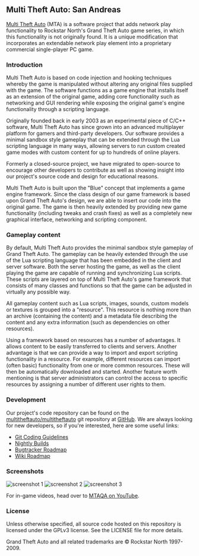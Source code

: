Multi Theft Auto: San Andreas
-----------------------------

[Multi Theft Auto](http://www.multitheftauto.com/) (MTA) is a software project that adds network play functionality to Rockstar North's Grand Theft Auto game series, in which this functionality is not originally found. It is a unique modification that incorporates an extendable network play element into a proprietary commercial single-player PC game.

### Introduction

Multi Theft Auto is based on code injection and hooking techniques whereby the game is manipulated without altering any original files supplied with the game. The software functions as a game engine that installs itself as an extension of the original game, adding core functionality such as networking and GUI rendering while exposing the original game's engine functionality through a scripting language.

Originally founded back in early 2003 as an experimental piece of C/C++ software, Multi Theft Auto has since grown into an advanced multiplayer platform for gamers and third-party developers. Our software provides a minimal sandbox style gameplay that can be extended through the Lua scripting language in many ways, allowing servers to run custom created game modes with custom content for up to hundreds of online players.

Formerly a closed-source project, we have migrated to open-source to encourage other developers to contribute as well as showing insight into our project's source code and design for educational reasons.

Multi Theft Auto is built upon the "Blue" concept that implements a game engine framework. Since the class design of our game framework is based upon Grand Theft Auto's design, we are able to insert our code into the original game. The game is then heavily extended by providing new game functionality (including tweaks and crash fixes) as well as a completely new graphical interface, networking and scripting component.

### Gameplay content

By default, Multi Theft Auto provides the minimal sandbox style gameplay of Grand Theft Auto. The gameplay can be heavily extended through the use of the Lua scripting language that has been embedded in the client and server software. Both the server hosting the game, as well as the client playing the game are capable of running and synchronizing Lua scripts. These scripts are layered on top of Multi Theft Auto's game framework that consists of many classes and functions so that the game can be adjusted in virtually any possible way.

All gameplay content such as Lua scripts, images, sounds, custom models or textures is grouped into a "resource". This resource is nothing more than an archive (containing the content) and a metadata file describing the content and any extra information (such as dependencies on other resources).

Using a framework based on resources has a number of advantages. It allows content to be easily transferred to clients and servers. Another advantage is that we can provide a way to import and export scripting functionality in a resource. For example, different resources can import (often basic) functionality from one or more common resources. These will then be automatically downloaded and started. Another feature worth mentioning is that server administrators can control the access to specific resources by assigning a number of different user rights to them.

### Development

Our project's code repository can be found on the [multitheftauto/multitheftauto](http://github.com/multitheftauto/multitheftauto/) git repository at [GitHub](http://github.com/). We are always looking for new developers, so if you're interested, here are some useful links:

*   [Git Coding Guidelines](http://wiki.mtasa.com/index.php?title=Git_Coding_Guidelines)
*   [Nightly Builds](http://nightly.mtasa.com/)
*   [Bugtracker Roadmap](http://bugs.mtasa.com/roadmap_page.php)
*   [Wiki Roadmap](http://wiki.mtasa.com/index.php?title=Roadmap)

### Screenshots

![screenshot 1](http://www.mtasa.com/images/c_wipeout.png "Screenshot 1")
![screenshot 2](http://www.mtasa.com/images/c_bigpeds.png "Screenshot 2")
![screenshot 3](http://www.mtasa.com/images/c_yougofirst.png "Screenshot 3")

For in-game videos, head over to [MTAQA on YouTube](http://www.youtube.com/user/MTAQA).

### License

Unless otherwise specified, all source code hosted on this repository is licensed under the GPLv3 license. See the LICENSE file for more details.

Grand Theft Auto and all related trademarks are © Rockstar North 1997-2009.

